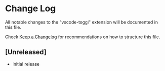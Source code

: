 # Change Log
All notable changes to the "vscode-toggl" extension will be documented in this file.

Check [Keep a Changelog](http://keepachangelog.com/) for recommendations on how to structure this file.

## [Unreleased]
- Initial release